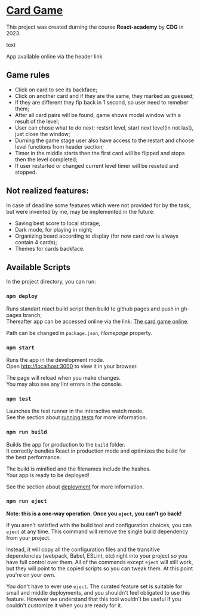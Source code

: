 # [Card Game](https://lilholmen.github.io/02-game/)

This project was created durning the course **React-academy** by **CDG** in 2023.

text

App available online via the header link

## Game rules

- Click on card to see its backface;
- Click on another card and if they are the same, they marked as guessed;
- If they are different they fip back in 1 second, so user need to remeber them;
- After all card pairs will be found, game shows modal window with a result of the level;
- User can chose what to do next: restsrt level, start next level(in not last), just close the window;
- Durning the game stage user also have access to the restart and choose level functions from header section;
- Timer in the middle starts then the first card will be flipped and stops then the level completed;
- If user restarted or changed current level timer will be reseted and stopped.

## Not realized features:

In case of deadline some features which were not provided for by the task, but were invented by me, may be implemented in the future:

- Saving best score to local storage;
- Dark mode, for playing in night;
- Organizing board according to display (for now card row is always contain 4 cards);
- Themes for cards backface.

## Available Scripts

In the project directory, you can run:

### `npm deploy`

Runs standart react build script then build to github pages and push in gh-pages branch;\
Thereafter app can be accessed online via the link: [The card game online](https://lilholmen.github.io/02-game/).

Path can be changed in `package.json`, _Homepage_ property.

### `npm start`

Runs the app in the development mode.\
Open [http://localhost:3000](http://localhost:3000) to view it in your browser.

The page will reload when you make changes.\
You may also see any lint errors in the console.

### `npm test`

Launches the test runner in the interactive watch mode.\
See the section about [running tests](https://facebook.github.io/create-react-app/docs/running-tests) for more information.

### `npm run build`

Builds the app for production to the `build` folder.\
It correctly bundles React in production mode and optimizes the build for the best performance.

The build is minified and the filenames include the hashes.\
Your app is ready to be deployed!

See the section about [deployment](https://facebook.github.io/create-react-app/docs/deployment) for more information.

### `npm run eject`

**Note: this is a one-way operation. Once you `eject`, you can't go back!**

If you aren't satisfied with the build tool and configuration choices, you can `eject` at any time. This command will remove the single build dependency from your project.

Instead, it will copy all the configuration files and the transitive dependencies (webpack, Babel, ESLint, etc) right into your project so you have full control over them. All of the commands except `eject` will still work, but they will point to the copied scripts so you can tweak them. At this point you're on your own.

You don't have to ever use `eject`. The curated feature set is suitable for small and middle deployments, and you shouldn't feel obligated to use this feature. However we understand that this tool wouldn't be useful if you couldn't customize it when you are ready for it.
